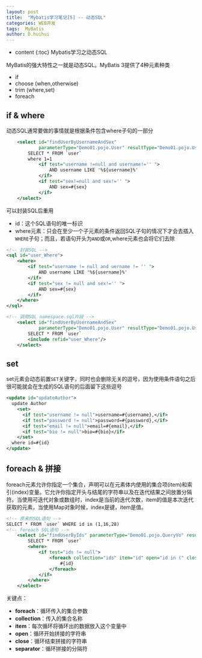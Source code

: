 ```yaml
---
layout: post
title:  "Mybatis学习笔记[5] -- 动态SQL"
categories: WEB开发
tags:  MyBatis 
author: D.huihui
---
```

* content
{:toc}
Mybatis学习之动态SQL

MyBatis的强大特性之一就是动态SQL。MyBatis 3提供了4种元素种类

- if
- choose (when,otherwise)
- trim (where,set)
- foreach

## if & where

动态SQL通常要做的事情就是根据条件包含where子句的一部分

```xml
    <select id="findUserByUsernameAndSex" 
            parameterType="Demo01.pojo.User" resultType="Demo01.pojo.User">
        SELECT * FROM `user`
        where 1=1
            <if test="username !=null and username!='' ">
                AND username LIKE '%${username}%'
            </if>
            <if test="sex!=null and sex!='' ">
                AND sex=#{sex}
            </if>
    </select>
```

可以封装SQL后重用

- id：这个SQL语句的唯一标识
- where元素：只会在至少一个子元素的条件返回SQL子句的情况下才会去插入`WHERE`子句；而且，若语句开头为`AND`或`OR`,where元素也会将它们去除

```xml
<!-- 封装SQL -->
<sql id="user_Where">
    <where>
        <if test="username != null and uername != '' ">
            AND username LIKE '%${username}%'
        </if>
        <if test="sex != null and sex!='' ">
            AND sex=#{sex}
        </if>
    </where>
</sql>

<!-- 调用SQL namespace.sql片段 -->
    <select id="findUserByUsernameAndSex" 
            parameterType="Demo01.pojo.User" resultType="Demo01.pojo.User">
        SELECT * FROM `user`
        <include refid="user_Where"/>
    </select>
```

## set

set元素会动态前置`SET`关键字，同时也会删除无关的逗号，因为使用条件语句之后很可能就会在生成的SQL语句的后面留下这些逗号

```xml
<update id="updateAuthor">
  update Author
    <set>
      <if test="username != null">username=#{username},</if>
      <if test="password != null">password=#{password},</if>
      <if test="email != null">email=#{email},</if>
      <if test="bio != null">bio=#{bio}</if>
    </set>
  where id=#{id}
</update>
```

## foreach & 拼接

foreach元素允许你指定一个集合，声明可以在元素体内使用的集合项(item)和索引(index)变量。它允许你指定开头与结尾的字符串以及在迭代结果之间放置分隔符。当使用可迭代对象或数组时，index是当前的迭代次数，item的值是本次迭代获取的元素，当使用Map对象时候，index是键，item是值。

```xml
<!-- 原来的SQL语句 -->
SELECT * FROM `user` WHERE id in (1,16,28)
<!-- foreach SQL语句 -->
    <select id="findUserByIds" parameterType="Demo01.pojo.QueryVo" resultType="Demo01.pojo.User">
        SELECT * FROM `user`
        <where>
            <if test="ids != null">
                <foreach collection="ids" item="id" open="id in (" close=")" separator=",">
                    #{id}
                </foreach>
            </if>
        </where>
    </select>
```

关键点：

- **foreach**：循环传入的集合参数
- **collection**：传入的集合名称
- **item**：每次循环将循环出的数据放入这个变量中
- **open**：循环开始拼接的字符串
- **close**：循环结束拼接的字符串
- **separator**：循环拼接的分隔符



